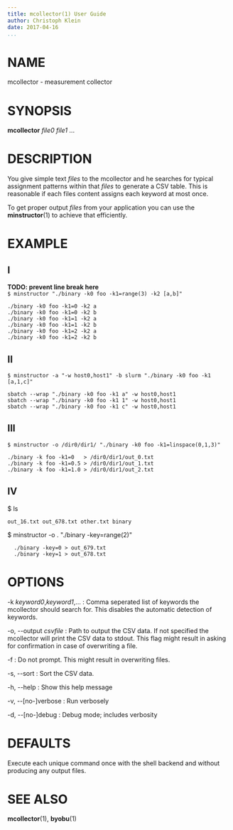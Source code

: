 ```yaml
---
title: mcollector(1) User Guide
author: Christoph Klein
date: 2017-04-16
...
```


# NAME

mcollector - measurement collector

# SYNOPSIS

**mcollector** *file0* *file1* ...

# DESCRIPTION

You give simple text *files* to the mcollector and he searches for
typical assignment patterns within that *files* to generate a CSV table.
This is reasonable if each files content assigns each keyword at
most once.

To get proper output *files* from your application you can use
the **minstructor**(1) to achieve that efficiently.

# EXAMPLE

## I
**TODO: prevent line break here**  
`$ minstructor "./binary -k0 foo -k1=range(3) -k2 [a,b]"`
```
./binary -k0 foo -k1=0 -k2 a
./binary -k0 foo -k1=0 -k2 b
./binary -k0 foo -k1=1 -k2 a
./binary -k0 foo -k1=1 -k2 b
./binary -k0 foo -k1=2 -k2 a
./binary -k0 foo -k1=2 -k2 b
```

## II

`$ minstructor -a "-w host0,host1" -b slurm "./binary -k0 foo -k1 [a,1,c]"`  

```
sbatch --wrap "./binary -k0 foo -k1 a" -w host0,host1
sbatch --wrap "./binary -k0 foo -k1 1" -w host0,host1
sbatch --wrap "./binary -k0 foo -k1 c" -w host0,host1
```

## III

`$ minstructor -o /dir0/dir1/ "./binary -k0 foo -k1=linspace(0,1,3)"`

```
./binary -k foo -k1=0   > /dir0/dir1/out_0.txt
./binary -k foo -k1=0.5 > /dir0/dir1/out_1.txt
./binary -k foo -k1=1.0 > /dir0/dir1/out_2.txt
```

## IV

$ ls
```
out_16.txt out_678.txt other.txt binary
```
$ minstructor -o . "./binary -key=range(2)"
```
  ./binary -key=0 > out_679.txt
  ./binary -key=1 > out_678.txt
```

# OPTIONS

-k *keyword0*,*keyword1*,...
:   Comma seperated list of keywords the mcollector should search for.
    This disables the automatic detection of keywords.

-o, --output *csvfile*
:   Path to output the CSV data. If not specified the mcollector will
    print the CSV data to stdout. This flag might result in asking
    for confirmation in case of overwriting a file.

-f
:   Do not prompt. This might result in overwriting files.

-s, \--sort
:   Sort the CSV data.

-h, \--help
:   Show this help message

-v, \--[no-]verbose
:   Run verbosely

-d, \--[no-]debug
:   Debug mode; includes verbosity

# DEFAULTS

Execute each unique command once with the shell backend
and without producing any output files.

# SEE ALSO
**mcollector**(1), **byobu**(1)
